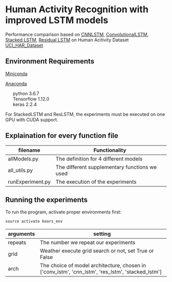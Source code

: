 # Human Activity Recognition with improved LSTM models
Performance comparison based on [CNNLSTM](https://arxiv.org/abs/1411.4389), [ConvolutionalLSTM](https://arxiv.org/abs/1506.04214), [Stacked LSTM](https://arxiv.org/abs/1303.5778), [Residual LSTM](https://arxiv.org/abs/1609.08144) on Human Acitivity Dataset [UCI_HAR_Dataset](https://archive.ics.uci.edu/ml/datasets/human+activity+recognition+using+smartphones)

## Environment Requirements 

[Miniconda](https://docs.conda.io/en/latest/miniconda.html) 

[Anaconda](https://www.anaconda.com)

<ul style="list-style: none;">
  
  <li>python 3.6.7</li>
  <li>Tensorflow 1.12.0</li>
  <li>keras 2.2.4</li>

</ul>

For StackedLSTM and ResLSTM, the experiments must be executed on one GPU with CUDA support.  

## Explaination for every function file

| filename          | Functionality      |
| ------------- |---------------|
| allModels.py | The definition for 4 different models |
| all_utils.py | The different supplementary functions we used |
| runExperiment.py| The execution of the experiments |

## Running the experiments

To run the program, activate proper environments first:

```python
source activate kears_env
```

| arguments          | setting    |
| ------------- |---------------|
| repeats| The number we repeat our experiments |
| grid | Weather execute grid search or not, set True or False  |
| arch | The choice of model architecture, chosen in ['conv_lstm', 'cnn_lstm', 'res_lstm', 'stacked_lstm'] |
